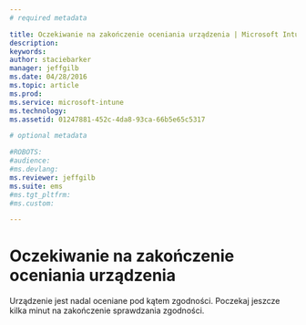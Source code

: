 ```yaml
---
# required metadata

title: Oczekiwanie na zakończenie oceniania urządzenia | Microsoft Intune
description:
keywords:
author: staciebarker
manager: jeffgilb
ms.date: 04/28/2016
ms.topic: article
ms.prod:
ms.service: microsoft-intune
ms.technology:
ms.assetid: 01247881-452c-4da8-93ca-66b5e65c5317

# optional metadata

#ROBOTS:
#audience:
#ms.devlang:
ms.reviewer: jeffgilb
ms.suite: ems
#ms.tgt_pltfrm:
#ms.custom:

---
```


# Oczekiwanie na zakończenie oceniania urządzenia
Urządzenie jest nadal oceniane pod kątem zgodności. Poczekaj jeszcze kilka minut na zakończenie sprawdzania zgodności.



<!--HONumber=May16_HO1-->


